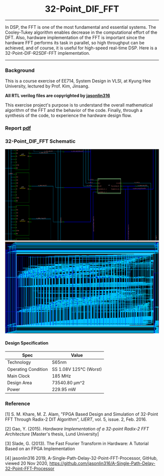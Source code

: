 <h1 align="center"> 32-Point_DIF_FFT </h1>

---

In DSP, the FFT is one of the most fundamental and essential systems. The Cooley-Tukey algorithm enables decrease in the computational effort of the DFT. Also, hardware implementation of the FFT is important since the hardware FFT performs its task in parallel, so high throughput can be achieved, and of course, it is useful for high-speed real-time DSP. Here is a 32-Point-DIF-R2SDF-FFT implementation.

----
### Background
This is a course exercise of EE714, System Design in VLSI, at Kyung Hee University, lectured by Prof. Kim, Jinsang.

**All RTL verilog files are copyrighted by [jasonlin316](https://github.com/jasonlin316/A-Single-Path-Delay-32-Point-FFT-Processor)**

This exercise project's purpose is to understand the overall mathematical algorithm of the FFT and the behavior of the code. Finally, through a synthesis of the code, to experience the hardware design flow.

### Report [pdf](https://github.com/wjdwls0630/2020_2_VLSI_System_Design/blob/master/Projects/2020_Fall/32-Point_DIF_FFT/2020Fall_EE714_Exercise_Report_2015104027_%E1%84%87%E1%85%A1%E1%86%A8%E1%84%8C%E1%85%A5%E1%86%BC%E1%84%8C%E1%85%B5%E1%86%AB.pdf)

### 32-Point_DIF_FFT Schematic
<img src="./02_RTL_Synthesis/pictures/FFT_PAD.png" alt="32-FFT_PAD" width="600" height="300"/>
<img src="./02_RTL_Synthesis/pictures/FFT_Schematic.png" alt="32-FFT_Schematic" width="600" height="300"/>

#### Design Specification

|  Spec    |   Value  |
|----------|----------|
| Technology | S65nm |
| Operating Condition | SS 1.08V 125°C (Worst)|
| Main Clock | 185 MHz |
| Design Area |  73540.80 µm^2  |
| Power | 229.95 mW |

### Reference
[1] S. M. Khare, M. Z. Alam, "FPGA Based Design and Simulation of 32-Point FFT Through Radix-2 DIT Algorithm", *IJERT*, vol. 5, issue. 2, Feb. 2016.

[2] Gao, Y. (2015). *Hardware Implementation of a 32-point Radix-2 FFT Architecture* [Master's thesis, Lund University]

[3] Slade, G. (2013). The Fast Fourier Transform in Hardware: A Tutorial Based on an FPGA Implementation

[4] jasonlin316 2019, A-Single-Path-Delay-32-Point-FFT-Processor, GitHub, viewed 20 Nov 2020, <https://github.com/jasonlin316/A-Single-Path-Delay-32-Point-FFT-Processor>
